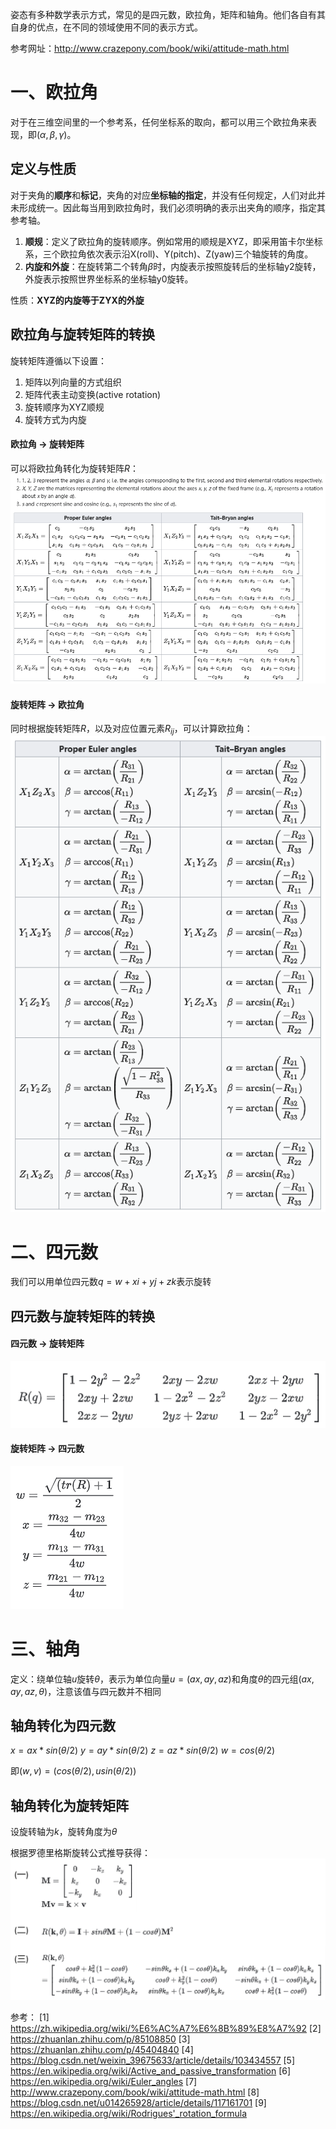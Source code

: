 姿态有多种数学表示方式，常见的是四元数，欧拉角，矩阵和轴角。他们各自有其自身的优点，在不同的领域使用不同的表示方式。

参考网址：http://www.crazepony.com/book/wiki/attitude-math.html

# 一、欧拉角

对于在三维空间里的一个参考系，任何坐标系的取向，都可以用三个欧拉角来表现，即($\alpha,\beta,\gamma$)。

## 定义与性质
对于夹角的**顺序**和**标记**，夹角的对应**坐标轴的指定**，并没有任何规定，人们对此并未形成统一。因此每当用到欧拉角时，我们必须明确的表示出夹角的顺序，指定其参考轴。

1. **顺规**：定义了欧拉角的旋转顺序。例如常用的顺规是XYZ，即采用笛卡尔坐标系，三个欧拉角依次表示沿X(roll)、Y(pitch)、Z(yaw)三个轴旋转的角度。
2. **内旋和外旋**：在旋转第二个转角$\beta$时，内旋表示按照旋转后的坐标轴y2旋转，外旋表示按照世界坐标系的坐标轴y0旋转。

性质：**XYZ的内旋等于ZYX的外旋**

## 欧拉角与旋转矩阵的转换

旋转矩阵遵循以下设置：
1. 矩阵以列向量的方式组织
2. 矩阵代表主动变换(active rotation)
3. 旋转顺序为XYZ顺规
4. 旋转方式为内旋

#### 欧拉角 -> 旋转矩阵
可以将欧拉角转化为旋转矩阵$R$：
![欧拉角转化为旋转矩阵](./pictures/欧拉角转化为旋转矩阵.png)

#### 旋转矩阵 -> 欧拉角
同时根据旋转矩阵$R$，以及对应位置元素$R_{ij}$，可以计算欧拉角：
![旋转矩阵求欧拉角](./pictures/旋转矩阵求欧拉角.png)

# 二、四元数

我们可以用单位四元数$q=w+xi+yj+zk$表示旋转

## 四元数与旋转矩阵的转换

#### 四元数 -> 旋转矩阵

![四元数求旋转矩阵](./pictures/四元数求旋转矩阵.png)

#### 旋转矩阵 -> 四元数

![旋转矩阵求四元数](./pictures/旋转矩阵求四元数.png)


# 三、轴角
定义：绕单位轴$u$旋转$\theta$，表示为单位向量$u=(ax,ay,az)$和角度$\theta$的四元组$(ax,ay,az,\theta)$，注意该值与四元数并不相同

## 轴角转化为四元数

$x = ax * sin(\theta/2)$
$y = ay * sin(\theta/2)$
$z = az * sin(\theta/2)$
$w = cos(\theta/2)$

即$(w,v)=(cos(\theta/2), usin(\theta/2))$

## 轴角转化为旋转矩阵

设旋转轴为$k$，旋转角度为$\theta$

根据罗德里格斯旋转公式推导获得：
![轴角求旋转矩阵](./pictures/轴角求旋转矩阵.png)

参考：
[1] https://zh.wikipedia.org/wiki/%E6%AC%A7%E6%8B%89%E8%A7%92
[2] https://zhuanlan.zhihu.com/p/85108850
[3] https://zhuanlan.zhihu.com/p/45404840
[4] https://blog.csdn.net/weixin_39675633/article/details/103434557
[5] https://en.wikipedia.org/wiki/Active_and_passive_transformation
[6] https://en.wikipedia.org/wiki/Euler_angles
[7] http://www.crazepony.com/book/wiki/attitude-math.html
[8] https://blog.csdn.net/u014265928/article/details/117161701
[9] https://en.wikipedia.org/wiki/Rodrigues'_rotation_formula